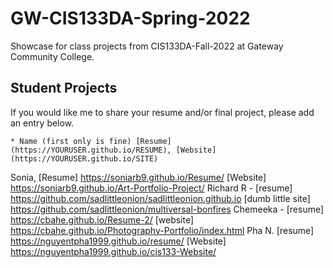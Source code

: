 # GW-CIS133DA-Spring-2022

Showcase for class projects from CIS133DA-Fall-2022 at Gateway Community College.

## Student Projects

If you would like me to share your resume and/or final project, please add an entry below.

    * Name (first only is fine) [Resume](https://YOURUSER.github.io/RESUME), [Website](https://YOURUSER.github.io/SITE)
Sonia, [Resume] https://soniarb9.github.io/Resume/ [Website] https://soniarb9.github.io/Art-Portfolio-Project/
Richard R - [resume] https://github.com/sadlittleonion/sadlittleonion.github.io [dumb little site] https://github.com/sadlittleonion/multiversal-bonfires
Chemeeka - [resume] https://cbahe.github.io/Resume-2/ [website] https://cbahe.github.io/Photography-Portfolio/index.html
Pha N. [resume] https://nguyentpha1999.github.io/resume/ [Website] https://nguyentpha1999.github.io/cis133-Website/
